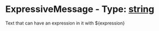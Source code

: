 

# ExpressiveMessage - Type: [string](string)



 Text that can have an expression in it with ${expression}

